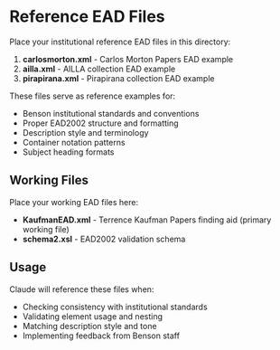 # Reference EAD Files

Place your institutional reference EAD files in this directory:

1. **carlosmorton.xml** - Carlos Morton Papers EAD example
2. **ailla.xml** - AILLA collection EAD example  
3. **pirapirana.xml** - Pirapirana collection EAD example

These files serve as reference examples for:
- Benson institutional standards and conventions
- Proper EAD2002 structure and formatting
- Description style and terminology
- Container notation patterns
- Subject heading formats

## Working Files

Place your working EAD files here:

- **KaufmanEAD.xml** - Terrence Kaufman Papers finding aid (primary working file)
- **schema2.xsl** - EAD2002 validation schema

## Usage

Claude will reference these files when:
- Checking consistency with institutional standards
- Validating element usage and nesting
- Matching description style and tone
- Implementing feedback from Benson staff
